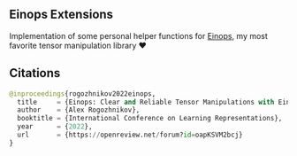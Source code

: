 ## Einops Extensions

Implementation of some personal helper functions for <a href="https://github.com/arogozhnikov/einops">Einops</a>, my most favorite tensor manipulation library ❤️

## Citations

```py
@inproceedings{rogozhnikov2022einops,
  title     = {Einops: Clear and Reliable Tensor Manipulations with Einstein-like Notation},
  author    = {Alex Rogozhnikov},
  booktitle = {International Conference on Learning Representations},
  year      = {2022},
  url       = {https://openreview.net/forum?id=oapKSVM2bcj}
}
```
